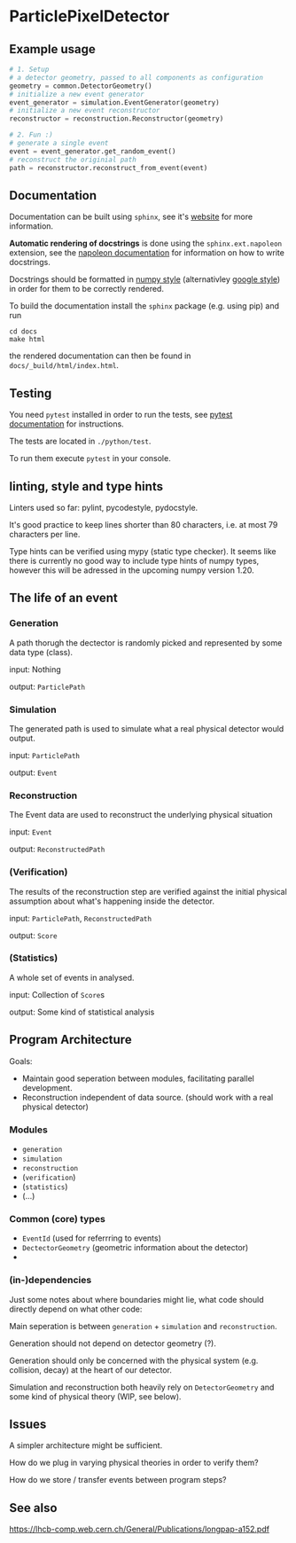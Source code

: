 # ParticlePixelDetector

## Example usage
```python
# 1. Setup
# a detector geometry, passed to all components as configuration
geometry = common.DetectorGeometry()
# initialize a new event generator
event_generator = simulation.EventGenerator(geometry)
# initialize a new event reconstructor
reconstructor = reconstruction.Reconstructor(geometry)

# 2. Fun :)
# generate a single event
event = event_generator.get_random_event()
# reconstruct the originial path
path = reconstructor.reconstruct_from_event(event)
```

## Documentation
Documentation can be built using `sphinx`, see it's [website](https://www.sphinx-doc.org/en/master/) for more information.

**Automatic rendering of docstrings** is done using the `sphinx.ext.napoleon` extension, see the [napoleon documentation](https://www.sphinx-doc.org/en/master/usage/extensions/napoleon.html) for information on how to write docstrings.

Docstrings should be formatted in [numpy style](https://sphinxcontrib-napoleon.readthedocs.io/en/latest/example_numpy.html) (alternativley [google style](https://sphinxcontrib-napoleon.readthedocs.io/en/latest/example_google.html)) in order for them to be correctly rendered.

To build the documentation install the `sphinx` package (e.g. using pip) and run
```
cd docs
make html
```
the rendered documentation can then be found in `docs/_build/html/index.html`.

## Testing
You need `pytest` installed in order to run the tests, see [pytest documentation](https://docs.pytest.org/en/stable/) for instructions.

The tests are located in `./python/test`.

To run them execute `pytest` in your console.

## linting, style and type hints
Linters used so far: pylint, pycodestyle, pydocstyle.

It's good practice to keep lines shorter than 80 characters, i.e. at most 79 characters per line.

Type hints can be verified using mypy (static type checker). It seems like there is currently no good way to include type hints of numpy types, however this will be adressed in the upcoming numpy version 1.20.

## The life of an event

### Generation
A path thorugh the dectector is randomly picked and represented by some data type (class).

input: Nothing

output: `ParticlePath`

### Simulation
The generated path is used to simulate what a real physical detector would output.

input: `ParticlePath`

output: `Event`

### Reconstruction
The Event data are used to reconstruct the underlying physical situation

input: `Event`

output: `ReconstructedPath`

### (Verification)
The results of the reconstruction step are verified against the initial physical assumption about what's happening inside the detector.

input: `ParticlePath`, `ReconstructedPath`

output: `Score`

### (Statistics)
A whole set of events in analysed.

input: Collection of `Score`s

output: Some kind of statistical analysis

## Program Architecture
Goals:
* Maintain good seperation between modules, facilitating parallel development.
* Reconstruction independent of data source. (should work with a real physical detector)

### Modules
* `generation`
* `simulation`
* `reconstruction`
* (`verification`)
* (`statistics`)
* (...)

### Common (core) types
* `EventId` (used for referrring to events)
* `DectectorGeometry` (geometric information about the detector)
* 

### (in-)dependencies
Just some notes about where boundaries might lie, what code should directly depend on what other code:

Main seperation is between `generation` + `simulation` and `reconstruction`.

Generation should not depend on detector geometry (?).

Generation should only be concerned with the physical system (e.g. collision, decay) at the heart of our detector.

Simulation and reconstruction both heavily rely on `DetectorGeometry` and some kind of physical theory (WIP, see below).

## Issues
A simpler architecture might be sufficient.

How do we plug in varying physical theories in order to verify them?

How do we store / transfer events between program steps?

## See also
<https://lhcb-comp.web.cern.ch/General/Publications/longpap-a152.pdf>
